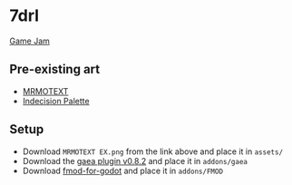 # 7drl

[Game Jam](https://itch.io/jam/7drl-challenge-2024)

## Pre-existing art

- [MRMOTEXT](https://mrmotarius.itch.io/mrmotext)
- [Indecision Palette](https://lospec.com/palette-list/indecision)

## Setup

- Download `MRMOTEXT EX.png` from the link above and place it in `assets/`
- Download the [gaea plugin v0.8.2](https://github.com/BenjaTK/Gaea/releases/tag/v0.8.2) and place it in `addons/gaea`
- Download [fmod-for-godot](https://github.com/alessandrofama/fmod-for-godot) and place it in `addons/FMOD`

